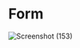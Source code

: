 # Form
![Screenshot (153)](https://user-images.githubusercontent.com/65719188/133894302-4ef3b3ca-b92e-4359-9522-ae15c62d4621.png)
